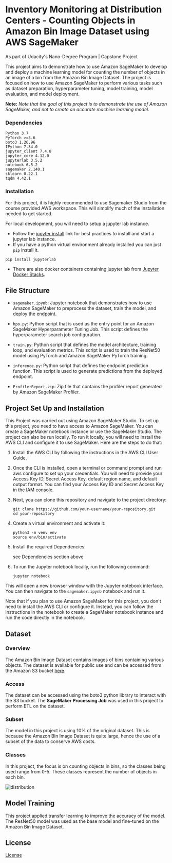 # Inventory Monitoring at Distribution Centers - Counting Objects in Amazon Bin Image Dataset using AWS SageMaker

As part of Udacity's Nano-Degree Program | Capstone Project

This project aims to demonstrate how to use Amazon SageMaker to develop and deploy a machine learning model for counting the number of objects in an image of a bin from the Amazon Bin Image Dataset. The project is focused on how to use Amazon SageMaker to perform various tasks such as dataset preparation, hyperparameter tuning, model training, model evaluation, and model deployment.

**Note:** _Note that the goal of this project is to demonstrate the use of Amazon SageMaker, and not to create an accurate machine learning model_.

### Dependencies

```
Python 3.7
PyTorch >=3.6
boto3 1.26.96
IPython 7.34.0
jupyter_client 7.4.8
jupyter_core 4.12.0
jupyterlab 3.5.2
notebook 6.5.2
sagemaker 2.140.1
sklearn 0.22.1
tqdm 4.42.1
```

### Installation

For this project, it is highly recommended to use Sagemaker Studio from the course provided AWS workspace. This will simplify much of the installation needed to get started.

For local development, you will need to setup a jupyter lab instance.

- Follow the [jupyter install](https://jupyter.org/install.html) link for best practices to install and start a jupyter lab instance.
- If you have a python virtual environment already installed you can just `pip` install it.

```
pip install jupyterlab
```

- There are also docker containers containing jupyter lab from [Jupyter Docker Stacks](https://jupyter-docker-stacks.readthedocs.io/en/latest/index.html).

## File Structure

- `sagemaker.ipynb`: Jupyter notebook that demonstrates how to use Amazon SageMaker to preprocess the dataset, train the model, and deploy the endpoint.

- `hpo.py`: Python script that is used as the entry point for an Amazon SageMaker Hyperparameter Tuning Job. This script defines the hyperparameter search job configuration.

- `train.py`: Python script that defines the model architecture, training loop, and evaluation metrics. This script is used to train the ResNet50 model using PyTorch and Amazon SageMaker PyTorch training.

- `inference.py`: Python script that defines the endpoint prediction function. This script is used to generate predictions from the deployed endpoint.

- `ProfilerReport.zip`: Zip file that contains the profiler report generated by Amazon SageMaker Profiler.

## Project Set Up and Installation

This Project was carried out using Amazon SageMaker Studio. To set up this project, you need to have access to Amazon SageMaker. You can create a SageMaker notebook instance or use the SageMaker Studio. The project can also be run locally. To run it locally, you will need to install the AWS CLI and configure it to use SageMaker. Here are the steps to do that:

1. Install the AWS CLI by following the instructions in the AWS CLI User Guide.

2. Once the CLI is installed, open a terminal or command prompt and run aws configure to set up your credentials. You will need to provide your Access Key ID, Secret Access Key, default region name, and default output format. You can find your Access Key ID and Secret Access Key in the IAM console.

3. Next, you can clone this repository and navigate to the project directory:

   ```
   git clone https://github.com/your-username/your-repository.git
   cd your-repository
   ```

4. Create a virtual environment and activate it:

   ```
   python3 -m venv env
   source env/bin/activate
   ```

5. Install the required Dependencies:

   see Dependencies section above

6. To run the Jupyter notebook locally, run the following command:

   `jupyter notebook`

This will open a new browser window with the Jupyter notebook interface. You can then navigate to the `sagemaker.ipynb` notebook and run it.

Note that if you plan to use Amazon SageMaker for this project, you don't need to install the AWS CLI or configure it. Instead, you can follow the instructions in the notebook to create a SageMaker notebook instance and run the code directly in the notebook.

## Dataset

### Overview

The Amazon Bin Image Dataset contains images of bins containing various objects. The dataset is available for public use and can be accessed from the Amazon S3 bucket [here](https://registry.opendata.aws/amazon-bin-imagery/).

### Access

The dataset can be accessed using the boto3 python library to interact with the S3 bucket. The **SageMaker Processing Job** was used in this project to perform ETL on the dataset.

### Subset

The model in this project is using 10% of the original dataset. This is because the Amazon Bin Image Dataset is quite large, hence the use of a subset of the data to conserve AWS costs.

### Classes

In this project, the focus is on counting objects in bins, so the classes being used range from 0-5. These classes represent the number of objects in each bin.

![distribution](figs/class_distribution.png)

## Model Training

This project applied transfer learning to improve the accuracy of the model. The ResNet50 model was used as the base model and fine-tuned on the Amazon Bin Image Dataset.

## License

[License](LICENSE.txt)
